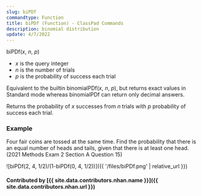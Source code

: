 ```yaml
---
slug: biPDf
commandtype: Function
title: biPDf (Function) - ClassPad Commands
description: binomial distribution
update: 4/7/2022
---
```


biPDf(*x*, *n*, *p*)
- *x* is the query integer
- *n* is the number of trials
- *p* is the probability of success each trial

Equivalent to the builtin binomialPDf(*x*, *n*, *p*), but returns exact values in Standard mode whereas binomialPDf can return only decimal answers.

Returns the probability of *x* successes from *n* trials with *p* probability of success each trial.

### Example

Four fair coins are tossed at the same time. Find the probability that there is an equal number of heads and tails, given that there is at least one head. (2021 Methods Exam 2 Section A Question 15)

![biPDf(2, 4, 1/2)/(1-biPDf(0, 4, 1/2))]({{ '/files/biPDf.png' | relative_url }})

#### Contributed by [{{ site.data.contributors.nhan.name }}]({{ site.data.contributors.nhan.url }})